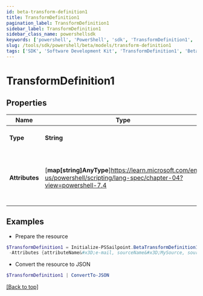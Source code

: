 ```yaml
---
id: beta-transform-definition1
title: TransformDefinition1
pagination_label: TransformDefinition1
sidebar_label: TransformDefinition1
sidebar_class_name: powershellsdk
keywords: ['powershell', 'PowerShell', 'sdk', 'TransformDefinition1', 'BetaTransformDefinition1'] 
slug: /tools/sdk/powershell/beta/models/transform-definition1
tags: ['SDK', 'Software Development Kit', 'TransformDefinition1', 'BetaTransformDefinition1']
---
```



# TransformDefinition1

## Properties

Name | Type | Description | Notes
------------ | ------------- | ------------- | -------------
**Type** | **String** | Transform definition type. | [optional] 
**Attributes** | [**map[string]AnyType**]https://learn.microsoft.com/en-us/powershell/scripting/lang-spec/chapter-04?view=powershell-7.4 | Arbitrary key-value pairs to store any metadata for the object | [optional] 

## Examples

- Prepare the resource
```powershell
$TransformDefinition1 = Initialize-PSSailpoint.BetaTransformDefinition1  -Type accountAttribute `
 -Attributes {attributeName&#x3D;e-mail, sourceName&#x3D;MySource, sourceId&#x3D;2c9180877a826e68017a8c0b03da1a53}
```

- Convert the resource to JSON
```powershell
$TransformDefinition1 | ConvertTo-JSON
```


[[Back to top]](#) 

